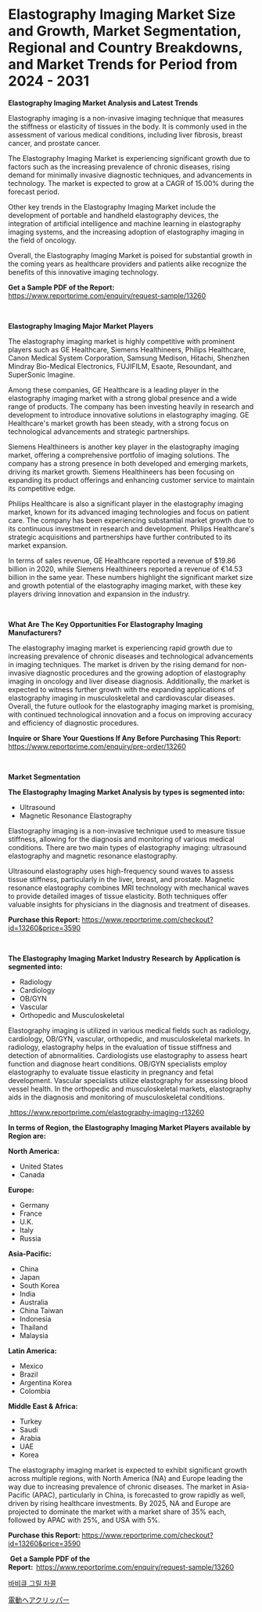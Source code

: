 <p><h1>Elastography Imaging Market Size and Growth, Market Segmentation, Regional and Country Breakdowns, and Market Trends for Period from 2024 -  2031</h1></p><p><strong>Elastography Imaging Market Analysis and Latest Trends</strong></p>
<p><p>Elastography imaging is a non-invasive imaging technique that measures the stiffness or elasticity of tissues in the body. It is commonly used in the assessment of various medical conditions, including liver fibrosis, breast cancer, and prostate cancer.</p><p>The Elastography Imaging Market is experiencing significant growth due to factors such as the increasing prevalence of chronic diseases, rising demand for minimally invasive diagnostic techniques, and advancements in technology. The market is expected to grow at a CAGR of 15.00% during the forecast period.</p><p>Other key trends in the Elastography Imaging Market include the development of portable and handheld elastography devices, the integration of artificial intelligence and machine learning in elastography imaging systems, and the increasing adoption of elastography imaging in the field of oncology.</p><p>Overall, the Elastography Imaging Market is poised for substantial growth in the coming years as healthcare providers and patients alike recognize the benefits of this innovative imaging technology.</p></p>
<p><strong>Get a Sample PDF of the Report:&nbsp;</strong> <a href="https://www.reportprime.com/enquiry/request-sample/13260">https://www.reportprime.com/enquiry/request-sample/13260</a></p>
<p>&nbsp;</p>
<p><strong>Elastography Imaging Major Market Players</strong></p>
<p><p>The elastography imaging market is highly competitive with prominent players such as GE Healthcare, Siemens Healthineers, Philips Healthcare, Canon Medical System Corporation, Samsung Medison, Hitachi, Shenzhen Mindray Bio-Medical Electronics, FUJIFILM, Esaote, Resoundant, and SuperSonic Imagine.</p><p>Among these companies, GE Healthcare is a leading player in the elastography imaging market with a strong global presence and a wide range of products. The company has been investing heavily in research and development to introduce innovative solutions in elastography imaging. GE Healthcare's market growth has been steady, with a strong focus on technological advancements and strategic partnerships.</p><p>Siemens Healthineers is another key player in the elastography imaging market, offering a comprehensive portfolio of imaging solutions. The company has a strong presence in both developed and emerging markets, driving its market growth. Siemens Healthineers has been focusing on expanding its product offerings and enhancing customer service to maintain its competitive edge.</p><p>Philips Healthcare is also a significant player in the elastography imaging market, known for its advanced imaging technologies and focus on patient care. The company has been experiencing substantial market growth due to its continuous investment in research and development. Philips Healthcare's strategic acquisitions and partnerships have further contributed to its market expansion.</p><p>In terms of sales revenue, GE Healthcare reported a revenue of $19.86 billion in 2020, while Siemens Healthineers reported a revenue of €14.53 billion in the same year. These numbers highlight the significant market size and growth potential of the elastography imaging market, with these key players driving innovation and expansion in the industry.</p></p>
<p>&nbsp;</p>
<p><strong>What Are The Key Opportunities For Elastography Imaging Manufacturers?</strong></p>
<p><p>The elastography imaging market is experiencing rapid growth due to increasing prevalence of chronic diseases and technological advancements in imaging techniques. The market is driven by the rising demand for non-invasive diagnostic procedures and the growing adoption of elastography imaging in oncology and liver disease diagnosis. Additionally, the market is expected to witness further growth with the expanding applications of elastography imaging in musculoskeletal and cardiovascular diseases. Overall, the future outlook for the elastography imaging market is promising, with continued technological innovation and a focus on improving accuracy and efficiency of diagnostic procedures.</p></p>
<p><strong>Inquire or Share Your Questions If Any Before Purchasing This Report:</strong> <a href="https://www.reportprime.com/enquiry/pre-order/13260">https://www.reportprime.com/enquiry/pre-order/13260</a></p>
<p>&nbsp;</p>
<p><strong>Market Segmentation</strong></p>
<p><strong>The Elastography Imaging Market Analysis by types is segmented into:</strong></p>
<p><ul><li>Ultrasound</li><li>Magnetic Resonance Elastography</li></ul></p>
<p><p>Elastography imaging is a non-invasive technique used to measure tissue stiffness, allowing for the diagnosis and monitoring of various medical conditions. There are two main types of elastography imaging: ultrasound elastography and magnetic resonance elastography. </p><p>Ultrasound elastography uses high-frequency sound waves to assess tissue stiffness, particularly in the liver, breast, and prostate. Magnetic resonance elastography combines MRI technology with mechanical waves to provide detailed images of tissue elasticity. Both techniques offer valuable insights for physicians in the diagnosis and treatment of diseases.</p></p>
<p><strong>Purchase this Report:&nbsp;</strong><a href="https://www.reportprime.com/checkout?id=13260&price=3590">https://www.reportprime.com/checkout?id=13260&price=3590</a></p>
<p>&nbsp;</p>
<p><strong>The Elastography Imaging Market Industry Research by Application is segmented into:</strong></p>
<p><ul><li>Radiology</li><li>Cardiology</li><li>OB/GYN</li><li>Vascular</li><li>Orthopedic and Musculoskeletal</li></ul></p>
<p><p>Elastography imaging is utilized in various medical fields such as radiology, cardiology, OB/GYN, vascular, orthopedic, and musculoskeletal markets. In radiology, elastography helps in the evaluation of tissue stiffness and detection of abnormalities. Cardiologists use elastography to assess heart function and diagnose heart conditions. OB/GYN specialists employ elastography to evaluate tissue elasticity in pregnancy and fetal development. Vascular specialists utilize elastography for assessing blood vessel health. In the orthopedic and musculoskeletal markets, elastography aids in the diagnosis and monitoring of musculoskeletal conditions.</p></p>
<p><a href="https://www.reportprime.com/elastography-imaging-r13260">&nbsp;https://www.reportprime.com/elastography-imaging-r13260</a></p>
<p><strong>In terms of Region, the Elastography Imaging Market Players available by Region are:</strong></p>
<p>
    <p> <strong> North America: </strong>
        <ul>
            <li>United States</li>
            <li>Canada</li>
        </ul>
        </p> 
    <p> <strong> Europe: </strong>
        <ul>
            <li>Germany</li>
            <li>France</li>
            <li>U.K.</li>
            <li>Italy</li>
            <li>Russia</li>
        </ul>
        </p> 
    <p> <strong> Asia-Pacific: </strong>
        <ul>
            <li>China</li>
            <li>Japan</li>
            <li>South Korea</li>
            <li>India</li>
            <li>Australia</li>
            <li>China Taiwan</li>
            <li>Indonesia</li>
            <li>Thailand</li>
            <li>Malaysia</li>
        </ul>
        </p> 
    <p> <strong> Latin America: </strong>
        <ul>
            <li>Mexico</li>
            <li>Brazil</li>
            <li>Argentina Korea</li>
            <li>Colombia</li>
        </ul>
        </p> 
    <p> <strong> Middle East & Africa: </strong>
        <ul>
            <li>Turkey</li>
            <li>Saudi</li>
            <li>Arabia</li>
            <li>UAE</li>
            <li>Korea</li>
        </ul>
    </p>
    </p>
<p><p>The elastography imaging market is expected to exhibit significant growth across multiple regions, with North America (NA) and Europe leading the way due to increasing prevalence of chronic diseases. The market in Asia-Pacific (APAC), particularly in China, is forecasted to grow rapidly as well, driven by rising healthcare investments. By 2025, NA and Europe are projected to dominate the market with a market share of 35% each, followed by APAC with 25%, and USA with 5%.</p></p>
<p><strong>Purchase this Report: </strong><a href="https://www.reportprime.com/checkout?id=13260&price=3590">https://www.reportprime.com/checkout?id=13260&price=3590</a></p>
<p>&nbsp;<strong>Get a Sample PDF of the Report:&nbsp;&nbsp;</strong><a href="https://www.reportprime.com/enquiry/request-sample/13260">https://www.reportprime.com/enquiry/request-sample/13260</a></p>
<p><strong></strong></p>
<p><p><a href="https://github.com/fernandotryO5lson96765/Market-Research-Report-List-1/blob/main/762825229709.md">바비큐 그릴 차콜</a></p><p><a href="https://github.com/EmoryYundt1935/Market-Research-Report-List-1/blob/main/765555529163.md">電動ヘアクリッパー</a></p></p>